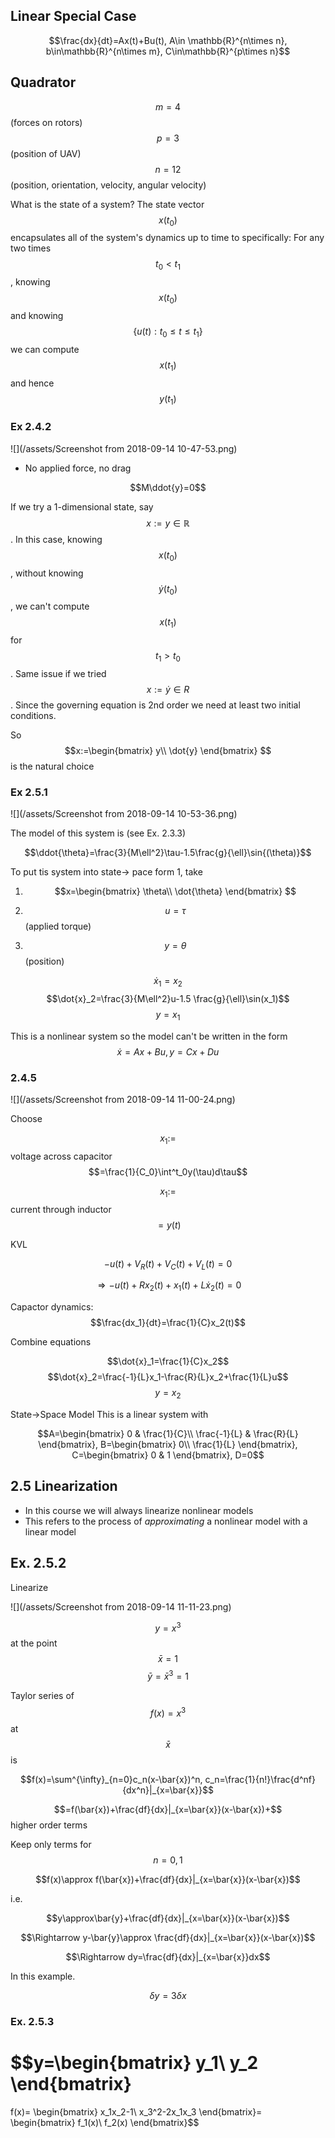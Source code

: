 ## Linear Special Case

$$\frac{dx}{dt}=Ax(t)+Bu(t), A\in \mathbb{R}^{n\times n}, b\in\mathbb{R}^{n\times m},
C\in\mathbb{R}^{p\times n}$$

## Quadrator

$$m=4$$ (forces on rotors)
$$p=3$$ (position of UAV)
$$n=12$$ (position, orientation, velocity, angular velocity)

What is the state of a system? The state vector $$x(t_0)$$ encapsulates all of the system's dynamics up to time to specifically: For any two times $$t_0 < t_1$$, knowing $$x(t_0)$$ and knowing $$\{u(t):t_0\leq t \leq t_1\}$$ we can compute $$x(t_1)$$ and hence $$y(t_1)$$

### Ex 2.4.2

![](/assets/Screenshot from 2018-09-14 10-47-53.png)

- No applied force, no drag

$$M\ddot{y}=0$$

If we try a 1-dimensional state, say $$x:=y\in\mathbb{R}$$. In this case, knowing $$x(t_0)$$, without knowing $$\dot{y}(t_0)$$, we can't compute $$x(t_1)$$ for $$t_1>t_0$$. Same issue if we tried $$x:=\dot{y}\in R$$. Since the governing equation is 2nd order we need at least two initial conditions.

So $$x:=\begin{bmatrix}
y\\
\dot{y}
\end{bmatrix}
$$ is the natural choice


### Ex 2.5.1
![](/assets/Screenshot from 2018-09-14 10-53-36.png)

The model of this system is (see Ex. 2.3.3)

$$\ddot{\theta}=\frac{3}{M\ell^2}\tau-1.5\frac{g}{\ell}\sin{(\theta)}$$

To put tis system into state-> pace form 1, take

1. $$x=\begin{bmatrix}
\theta\\
\dot{\theta}
\end{bmatrix}
$$

2. $$u=\tau$$ (applied torque)
3. $$y=\theta$$ (position)

$$\dot{x}_1=x_2$$
$$\dot{x}_2=\frac{3}{M\ell^2}u-1.5 \frac{g}{\ell}\sin(x_1)$$
$$y=x_1$$

This is a nonlinear system so the model can't be written in the form $$\dot{x}=Ax+Bu, y=Cx+Du$$

### 2.4.5

![](/assets/Screenshot from 2018-09-14 11-00-24.png)

Choose

$$x_1 :=$$ voltage across capacitor $$=\frac{1}{C_0}\int^t_0y(\tau)d\tau$$

$$x_1 :=$$ current through inductor $$=y(t)$$

KVL

$$-u(t)+V_R(t)+V_C(t)+V_L(t)=0$$

$$\Rightarrow -u(t)+Rx_2(t)+x_1(t)+L \dot{x}_2(t)=0$$

Capactor dynamics: $$\frac{dx_1}{dt}=\frac{1}{C}x_2(t)$$

Combine equations

$$\dot{x}_1=\frac{1}{C}x_2$$
$$\dot{x}_2=\frac{-1}{L}x_1-\frac{R}{L}x_2+\frac{1}{L}u$$
$$y=x_2$$

State->Space Model
This is a linear system with

$$A=\begin{bmatrix}
0 & \frac{1}{C}\\
\frac{-1}{L} & \frac{R}{L}
\end{bmatrix},
B=\begin{bmatrix}
0\\
\frac{1}{L}
\end{bmatrix},
C=\begin{bmatrix}
0 & 1
\end{bmatrix},
D=0$$

## 2.5 Linearization

- In this course we will always linearize nonlinear models
- This refers to the process of *approximating* a nonlinear model with a linear model

## Ex. 2.5.2

Linearize

![](/assets/Screenshot from 2018-09-14 11-11-23.png)

$$y=x^3$$ at the point $$\bar{x}=1$$
$$\bar{y}=\bar{x}^3=1$$

Taylor series of $$f(x)=x^3$$ at $$\bar{x}$$ is

$$f(x)=\sum^{\infty}_{n=0}c_n(x-\bar{x})^n, c_n=\frac{1}{n!}\frac{d^nf}{dx^n}|_{x=\bar{x}}$$

$$=f(\bar{x})+\frac{df}{dx}|_{x=\bar{x}}(x-\bar{x})+$$ higher order terms

Keep only terms for $$n=0, 1$$

$$f(x)\approx f(\bar{x})+\frac{df}{dx}|_{x=\bar{x}}(x-\bar{x})$$

i.e.

$$y\approx\bar{y}+\frac{df}{dx}|_{x=\bar{x}}(x-\bar{x})$$

$$\Rightarrow y-\bar{y}\approx \frac{df}{dx}|_{x=\bar{x}}(x-\bar{x})$$

$$\Rightarrow dy=\frac{df}{dx}|_{x=\bar{x}}dx$$

In this example.

$$\delta y=3\delta x$$

### Ex. 2.5.3

$$y=\begin{bmatrix}
y_1\\
y_2
\end{bmatrix}
=
f(x)=
\begin{bmatrix}
x_1x_2-1\\
x_3^2-2x_1x_3
\end{bmatrix}=
\begin{bmatrix}
f_1(x)\\
f_2(x)
\end{bmatrix}$$